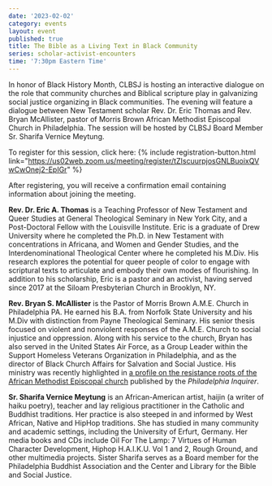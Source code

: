 ```yaml
---
date: '2023-02-02'
category: events
layout: event
published: true
title: The Bible as a Living Text in Black Community
series: scholar-activist-encounters
time: '7:30pm Eastern Time'
---
```

In honor of Black History Month, CLBSJ is hosting an interactive dialogue on the role that community churches and Biblical scripture play in galvanizing social justice organizing in Black communities. The evening will feature a dialogue between New Testament scholar Rev. Dr. Eric Thomas and Rev. Bryan McAllister, pastor of Morris Brown African Methodist Episcopal Church in Philadelphia. The session will be hosted by CLBSJ Board Member Sr. Sharifa Vernice Meytung.

To register for this session, click here: {% include registration-button.html link="https://us02web.zoom.us/meeting/register/tZIscuurpjosGNLBuoixQVwCwOnej2-EpIGr" %}

After registering, you will receive a confirmation email containing information about joining the meeting.

**Rev. Dr. Eric A. Thomas** is a Teaching Professor of New Testament and Queer Studies at General Theological Seminary in New York City, and a Post-Doctoral Fellow with the Louisville Institute. Eric is a graduate of Drew University where he completed the Ph.D. in New Testament with concentrations in Africana, and Women and Gender Studies, and the Interdenominational Theological Center where he completed his M.Div. His research explores the potential for queer people of color to engage with scriptural texts to articulate and embody their own modes of flourishing. In addition to his scholarship, Eric is a pastor and an activist, having served since 2017 at the Siloam Presbyterian Church in Brooklyn, NY.

**Rev. Bryan S. McAllister** is the Pastor of Morris Brown A.M.E. Church in Philadelphia PA. He earned his B.A. from Norfolk State University and his M.Div with distinction from Payne Theological Seminary. His senior thesis focused on violent and nonviolent responses of the A.M.E. Church to social injustice and oppression. Along with his service to the church, Bryan has also served in the United States Air Force, as a Group Leader within the Support Homeless Veterans Organization in Philadelphia, and as the director of Black Church Affairs for Salvation and Social Justice. His ministry was recently highlighted in [a profile on the resistance roots of the African Methodist Episcopal church](https://www.inquirer.com/news/inq2/more-perfect-union-bethel-ame-church-faith-religion-20221212.html?outputType=default) published by the _Philadelphia Inquirer_.

**Sr. Sharifa Vernice Meytung** is an African-American artist, haijin (a writer of haiku poetry), teacher and lay religious practitioner in the Catholic and Buddhist traditions. Her practice is also steeped in and informed by West African, Native and HipHop traditions. She has studied in many community and academic settings, including the University of Erfurt, Germany. Her media books and CDs include Oil For The Lamp: 7 Virtues of Human Character Development, Hiphop H.A.I.K.U. Vol 1 and 2, Rough Ground, and other multimedia projects. Sister Sharifa serves as a Board member for the Philadelphia Buddhist Association and the Center and Library for the Bible and Social Justice.
